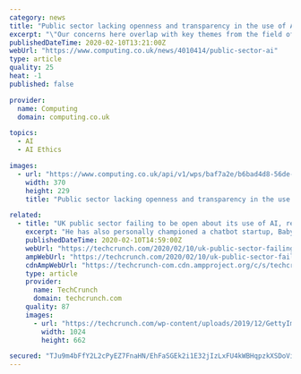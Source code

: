 ```yaml
---
category: news
title: "Public sector lacking openness and transparency in the use of AI and machine learning, warns report"
excerpt: "\"Our concerns here overlap with key themes from the field of AI ethics.\" The risk is that AI will undermine the three principles of openness, objectivity, and accountability, Evans added. \"This review found that the government is failing on openness. Public sector organisations are not sufficiently transparent about their use of AI and it is ..."
publishedDateTime: 2020-02-10T13:21:00Z
webUrl: "https://www.computing.co.uk/news/4010414/public-sector-ai"
type: article
quality: 25
heat: -1
published: false

provider:
  name: Computing
  domain: computing.co.uk

topics:
  - AI
  - AI Ethics

images:
  - url: "https://www.computing.co.uk/api/v1/wps/baf7a2e/b6bad4d8-56de-4cd2-8ea7-b1700c3432e7/3/AI-data-spy-looking-at-folder-Feb-2020-590-360-370x229.png"
    width: 370
    height: 229
    title: "Public sector lacking openness and transparency in the use of AI and machine learning, warns report"

related:
  - title: "UK public sector failing to be open about its use of AI, review finds"
    excerpt: "He has also personally championed a chatbot startup, Babylon Health, that’s using AI for healthcare triage — and which is now selling a service in to the NHS. Policing is another area where AI is being accelerated into UK public service delivery, with a number of police forces trialing facial recognition technology — and London’s Met ..."
    publishedDateTime: 2020-02-10T14:59:00Z
    webUrl: "https://techcrunch.com/2020/02/10/uk-public-sector-failing-to-be-open-about-its-use-of-ai-review-finds/"
    ampWebUrl: "https://techcrunch.com/2020/02/10/uk-public-sector-failing-to-be-open-about-its-use-of-ai-review-finds/amp/"
    cdnAmpWebUrl: "https://techcrunch-com.cdn.ampproject.org/c/s/techcrunch.com/2020/02/10/uk-public-sector-failing-to-be-open-about-its-use-of-ai-review-finds/amp/"
    type: article
    provider:
      name: TechCrunch
      domain: techcrunch.com
    quality: 87
    images:
      - url: "https://techcrunch.com/wp-content/uploads/2019/12/GettyImages-1074644658-2.jpg?w=1024"
        width: 1024
        height: 662

secured: "TJu9m4bFfY2L2cPyEZ7FnaHN/EhFaSGEk2i1E32jIzLxFU4kWBHqpzkXSDoViiOHpAITcsIF+tiTIM+iqyuYJsRtiAJnJPAVoWY6PP3RcigCftWidRUjRKb04FefrFcLni8FoF1vmeixhnkxipLI97FMN/tXTQxf+B2PkAKmx9OXXCj1RdL0OI0q6Tl9pEHIxNf8anuu5vJUQARDIdj5skxgUsbpTBztj53xGKHEfXr7I3ENihoODwGBNFxriIXE0vUFt+y5o1aK+4GjMxC7NYAu46NZamzklkLw0yeHyTJ/Ju03iMddrOyxiKSzA1sa;VDZ9U278CcYoFrIHP5PUHw=="
---
```


